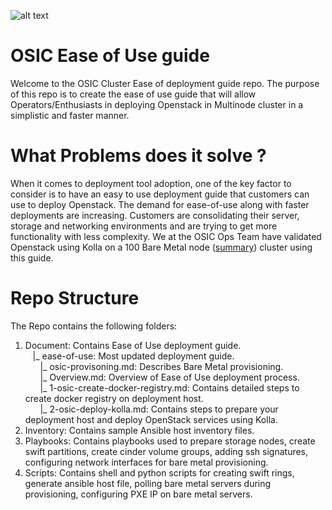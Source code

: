 ![alt text](https://01.org/sites/default/files/pictures/openstack04.png)

# OSIC Ease of Use guide
Welcome to the OSIC Cluster Ease of deployment guide repo. The purpose of this repo is to create the ease of use guide that will allow Operators/Enthusiasts in deploying Openstack in Multinode cluster in a simplistic and faster manner.

# What Problems does it solve ?
When it comes to deployment tool adoption, one of the key factor to consider is to have an easy to use deployment guide that customers can use to deploy Openstack. The demand for ease-of-use along with faster deployments are increasing. Customers are consolidating their server, storage and networking environments and are trying to get more functionality with less complexity. We at the OSIC Ops Team have validated Openstack using Kolla on a 100 Bare Metal node ([summary](https://github.com/osic/ref-impl-kolla/blob/master/documents/validation_kolla.md)) cluster using this guide.

# Repo Structure

The Repo contains the following folders: <br/>
1. Document: Contains Ease of Use deployment guide.<br/>
&nbsp;&nbsp;&nbsp;|_ ease-of-use: Most updated deployment guide.<br/>
&nbsp;&nbsp;&nbsp;&nbsp;&nbsp;&nbsp;|_ osic-provisoning.md: Describes Bare Metal provisioning.<br/>
&nbsp;&nbsp;&nbsp;&nbsp;&nbsp;&nbsp;|_ Overview.md: Overview of Ease of Use deployment process.<br/>
&nbsp;&nbsp;&nbsp;&nbsp;&nbsp;&nbsp;|_ 1-osic-create-docker-registry.md: Contains detailed steps to create docker registry on deployment host.<br/>
&nbsp;&nbsp;&nbsp;&nbsp;&nbsp;&nbsp;|_ 2-osic-deploy-kolla.md: Contains steps to prepare your deployment host and deploy OpenStack services using Kolla.<br/>
2. Inventory: Contains sample Ansible host inventory files.<br/>
3. Playbooks: Contains playbooks used to prepare storage nodes, create swift partitions, create cinder volume groups, adding ssh signatures, configuring network interfaces for bare metal provisioning.<br/>
4. Scripts: Contains shell and python scripts for creating swift rings, generate ansible host file, polling bare metal servers during provisioning, configuring PXE IP on bare metal servers.<br/>


